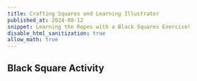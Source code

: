 ```yaml
---
title: Crafting Squares and Learning Illustrator
published_at: 2024-08-12
snippet: Learning the Ropes with a Black Squares Exercise!
disable_html_sanitization: true
allow_math: true
---
```


## Black Square Activity
